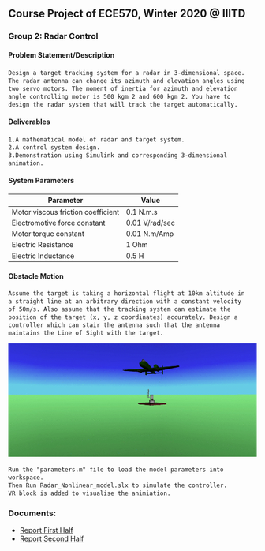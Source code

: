## Course Project of ECE570, Winter 2020 @ IIITD
### Group 2: Radar Control

#### Problem Statement/Description
	
	Design a target tracking system for a radar in 3-dimensional space.
	The radar antenna can change its azimuth and elevation angles using
	two servo motors. The moment of inertia for azimuth and elevation
	angle controlling motor is 500 kgm 2 and 600 kgm 2. You have to
	design the radar system that will track the target automatically.


#### Deliverables
	1.A mathematical model of radar and target system.
	2.A control system design.
	3.Demonstration using Simulink and corresponding 3-dimensional animation.

#### System Parameters

| Parameter | Value |
| -----     | ----- |
|Motor viscous friction coefficient|0.1 N.m.s|
|Electromotive force constant|0.01 V/rad/sec|
|Motor torque constant|0.01 N.m/Amp|
|Electric Resistance|1 Ohm|
|Electric Inductance|0.5 H|

#### Obstacle Motion
    Assume the target is taking a horizontal flight at 10km altitude in
    a straight line at an arbitrary direction with a constant velocity
    of 50m/s. Also assume that the tracking system can estimate the
    position of the target (x, y, z coordinates) accurately. Design a 
    controller which can stair the antenna such that the antenna
    maintains the Line of Sight with the target.

<img src="Part_2/3D_Animation.gif">

	Run the "parameters.m" file to load the model parameters into workspace.
	Then Run Radar_Nonlinear_model.slx to simulate the controller. 
	VR block is added to visualise the animiation.

### Documents:
- [Report First Half](../main/Part_1/CNT_project_report.pdf)
- [Report Second Half](../main/Part_2/Report.pdf)